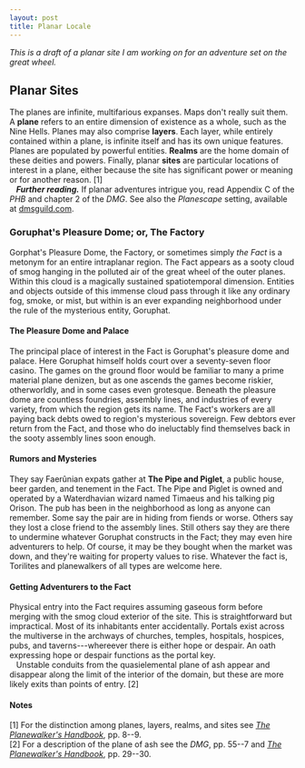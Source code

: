 ```yaml
---
layout: post
title: Planar Locale
---
```


*This is a draft of a planar site I am working on for an adventure set on the great wheel.*

## Planar Sites

The planes are infinite, multifarious expanses. Maps don't really suit them. A **plane** refers to an entire dimension of existence as a whole, such as the Nine Hells. Planes may also comprise **layers**. Each layer, while entirely contained within a plane, is infinite itself and has its own unique features. Planes are populated by powerful entities. **Realms** are the home domain of these deities and powers. Finally, planar **sites** are particular locations of interest in a plane, either because the site has significant power or meaning or for another reason. [1]  
&nbsp;&nbsp;&nbsp;**_Further reading._** If planar adventures intrigue you, read Appendix C of the *PHB* and chapter 2 of the *DMG*. See also the *Planescape* setting, available at [dmsguild.com](http://www.dmsguild.com/browse.php?filters=0_44712_0).

### Goruphat's Pleasure Dome; or, The Factory

Gorphat's Pleasure Dome, the Factory, or sometimes simply *the Fact* is a metonym for an entire intraplanar region. The Fact appears as a sooty cloud of smog hanging in the polluted air of the great wheel of the outer planes. Within this cloud is a magically sustained spatiotemporal dimension. Entities and objects outside of this immense cloud pass through it like any ordinary fog, smoke, or mist, but within is an ever expanding neighborhood under the rule of the mysterious entity, Goruphat.

#### The Pleasure Dome and Palace

The principal place of interest in the Fact is Goruphat's pleasure dome and palace. Here Goruphat himself holds court over a seventy-seven floor casino. The games on the ground floor would be familiar to many a prime material plane denizen, but as one ascends the games become riskier, otherworldly, and in some cases even grotesque. Beneath the pleasure dome are countless foundries, assembly lines, and industries of every variety, from which the region gets its name. The Fact's workers are all paying back debts owed to region's mysterious sovereign. Few debtors ever return from the Fact, and those who do ineluctably find themselves back in the sooty assembly lines soon enough.

#### Rumors and Mysteries

They say Faerûnian expats gather at **The Pipe and Piglet**, a public house, beer garden, and tenement in the Fact. The Pipe and Piglet is owned and operated by a Waterdhavian wizard named Timaeus and his talking pig Orison. The pub has been in the neighborhood as long as anyone can remember. Some say the pair are in hiding from fiends or worse. Others say they lost a close friend to the assembly lines. Still others say they are there to undermine whatever Goruphat constructs in the Fact; they may even hire adventurers to help. Of course, it may be they bought when the market was down, and they're waiting for property values to rise. Whatever the fact is, Torilites and planewalkers of all types are welcome here.

#### Getting Adventurers to the Fact

Physical entry into the Fact requires assuming gaseous form before merging with the smog cloud exterior of the site. This is straightforward but impractical. Most of its inhabitants enter accidentally. Portals exist across the multiverse in the archways of churches, temples, hospitals, hospices, pubs, and taverns---whereever there is either hope or despair. An oath expressing hope or despair functions as the portal key.  
&nbsp;&nbsp;&nbsp;Unstable conduits from the quasielemental plane of ash appear and disappear along the limit of the interior of the domain, but these are more likely exits than points of entry. [2]

#### Notes
[1] For the distinction among planes, layers, realms, and sites see [*The Planewalker's Handbook*](http://www.dmsguild.com/product/17280/The-Planewalkers-Handbook-2e), pp. 8--9.  
[2] For a description of the plane of ash see the *DMG*, pp. 55--7 and [*The Planewalker's Handbook*](http://www.dmsguild.com/product/17280/The-Planewalkers-Handbook-2e), pp. 29--30.
